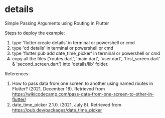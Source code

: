 # details
Simple Passing Arguments using Routing in Flutter

Steps to deploy the example:
1. type 'flutter create details' in terminal or powershell or cmd
2. type 'cd details' in terminal or powershell or cmd
4. type 'flutter pub add date_time_picker' in terminal or powershell or cmd
5. copy all the files ('routes.dart', 'main.dart', 'user.dart', 'first_screen.dart' & 'second_screen.dart') into 'details/lib' folder.


References:
1. How to pass data from one screen to another using named routes in Flutter? (2021, December 18). Retrieved from https://wikicodecamp.com/pass-data-from-one-screen-to-other-in-flutter/
2. date_time_picker 2.1.0. (2021, July 8). Retrieved from https://pub.dev/packages/date_time_picker

